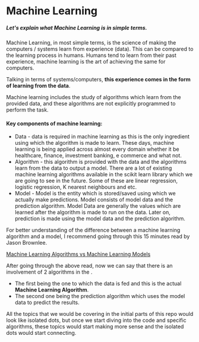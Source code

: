 # Machine Learning
##### Let's explain what Machine Learning is in simple terms.

Machine Learning, in most simple terms, is the science of making the computers / systems learn from experience (data).
This can be compared to the learning process in humans. Humans tend to learn from their past experience, machine 
learning is the art of achieving the same for computers.

Talking in terms of systems/computers, **this experience comes in the form of learning from the data**.

Machine learning includes the study of algorithms which learn from the provided data, and these algorithms are not
explicitly programmed to perform the task.


#### Key components of machine learning:

- Data - data is required in machine learning as this is the only ingredient using which the algorithm is made to learn.
These days, machine learning is being applied across almost every domain whether it be healthcare, finance, investment 
banking, e commerce and what not. 
- Algorithm - this algorithm is provided with the data and the algorithms learn from the data to output a model.
There are a lot of existing machine learning algorithms available in the scikit learn library which we are going to see
in the future. Some of these are linear regression, logistic regression, K nearest neighbours and etc.
- Model - Model is the entity which is stored/saved using which we actually make predictions.
Model consists of model data and the prediction algorithm. Model Data are generally the values which are 
learned after the algorithm is made to run on the data. Later on, prediction is made using the model data and 
the prediction algorithm.

For better understanding of the difference between a machine learning algorithm and a model, I recommend going through 
this 15 minutes read by Jason Brownlee.

[Machine Learning Algorithms vs Machine Learning Models](https://machinelearningmastery.com/difference-between-algorithm-and-model-in-machine-learning/)


After going through the above read, now we can say that there is an involvement of 2 algorithms in the .

- The first being the one to which the data is fed and this is the actual **Machine Learning Algorithm**.
- The second one being the prediction algorithm which uses the model data to predict the results.

All the topics that we would be covering in the initial parts of this repo would look like isolated dots, but once we 
start diving into the code and specific algorithms, these topics would start making more sense and the isolated dots
would start connecting.



 